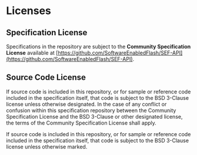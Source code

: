# Licenses

## Specification License

Specifications in the repository are subject to the **Community Specification License** available at [https://github.com/SoftwareEnabledFlash/SEF-API](https://github.com/SoftwareEnabledFlash/SEF-API).

## Source Code License

If source code is included in this repository, or for sample or reference code included in the specification itself, that code is subject to the BSD 3-Clause license unless otherwise designated. In the case of any conflict or confusion within this specification repository between the Community Specification License and the BSD 3-Clause or other designated license, the terms of the Community Specification License shall apply.

If source code is included in this repository, or for sample or reference code included in the specification itself, that code is subject to the BSD 3-Clause license unless otherwise marked.